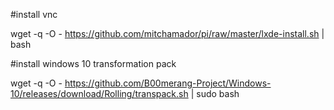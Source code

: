 #install vnc
 
wget -q -O - https://github.com/mitchamador/pi/raw/master/lxde-install.sh | bash
 
#install windows 10 transformation pack

wget -q -O - https://github.com/B00merang-Project/Windows-10/releases/download/Rolling/transpack.sh | sudo bash
